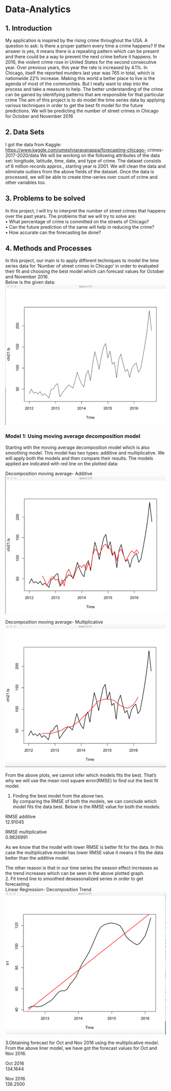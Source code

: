 # Data-Analytics

## 1. Introduction
My application is inspired by the rising crime throughout the USA. A question to ask: Is there a proper pattern every time a crime happens? If the answer is yes, it means there is a repeating pattern which can be present and there could be a way to prevent the next crime before it happens. In 2016, the violent crime rose in United States for the second consecutive year. Over previous years, this year the rate is increased by 4.1%. In Chicago, itself the reported murders last year was 765 in total, which is nationwide 22% increase.  Making this world a better place to live is the agenda of most of the communities. But I really want to step into the process and take a measure to help. The better understanding of the crime can be gained by identifying patterns that are responsible for that particular crime 
The aim of this project is to do model the time series data by applying various techniques in order to get the best fit model for the future predictions. We will be predicting the number of street crimes in Chicago for October and November 2016<br />

## 2.	Data Sets
I got the data from Kaggle: https://www.kaggle.com/umeshnarayanappa/forecasting-chicago-	crimes-2017-2020/data
We will be working on the following attributes of the data set: longitude, latitude, time, date, and type of crime. The dataset consists of 6 million records approx., starting year is 2001. We will clean the data and eliminate outliers from the above fields of the dataset. Once the data is processed, we will be able to create time-series over count of crime and other variables too. <br />

## 3.	Problems to be solved
In this project, I will try to interpret the number of street crimes that happens over the past years. The problems that we will try to solve are:<br />
•	What percentage of crime is committed on the streets of Chicago?<br />
•	Can the future prediction of the same will help in reducing the crime?<br />
•	How accurate can the forecasting be done? <br />

## 4.	Methods and Processes

In this project, our main is to apply different techniques to model the time series data for ‘Number of street crimes in Chicago’ in order to evaluated their fit and choosing the best model which can forecast values for October and November 2016. <br />
Below is the given data: 
![My picture](https://github.com/megshithakur1/Crime-In-Chicago/blob/master/Graphs/1.png)

### Model 1: Using moving average decomposition model
Starting with the moving average decomposition model which is also smoothing model. This model has two types: additive and multiplicative. We will apply both the models and then compare their results. The models applied are indicated with red line on the plotted data: <br />

Decomposition moving average- Additive
![My picture](https://github.com/megshithakur1/Crime-In-Chicago/blob/master/Graphs/2.png)

Decomposition moving average- Multiplicative
![My picture](https://github.com/megshithakur1/Crime-In-Chicago/blob/master/Graphs/3.png)

From the above plots, we cannot infer which models fits the best. That’s why we will use the mean root square error(RMSE) to find out the best fit model. <br />
1.	Finding the best model from the above two.<br />
By comparing the RMSE of both the models, we can conclude which model fits the data best. Below is the RMSE value for both the models:<br />

RMSE additive	<br />
12.91045<br />

RMSE multiplicative	<br />
0.9826991<br />

As we know that the model with lower RMSE is better fit for the data. In this case the multiplicative model has lower RMSE value it means it fits the data better than the additive model. <br />

The other reason is that in our time series the season effect increases as the trend increases which can be seen in the above plotted graph.  <br />
2.	Fit trend line to smoothed deseasonalized series in order to get forecasting. <br />
Linear Regression- Decomposition Trend<br />
![My picture](https://github.com/megshithakur1/Crime-In-Chicago/blob/master/Graphs/5.png)<br />

3.Obtaining forecast for Oct and Nov 2016 using the multiplicative model.<br />
From the above liner model, we have got the forecast values for Oct and Nov 2016. <br />

Oct 2016	<br />
134.1644<br />

Nov 2016	<br />
136.2500<br />








